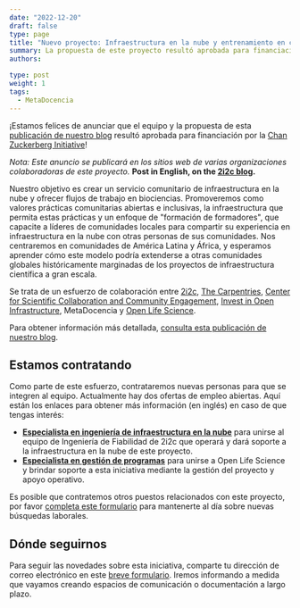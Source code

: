 ```yaml
---
date: "2022-12-20"
draft: false
type: page
title: "Nuevo proyecto: Infraestructura en la nube y entrenamiento en ciencia abierta para comunidades de América Latina y África"
summary: La propuesta de este proyecto resultó aprobada para financiación por la Chan Zuckerberg Initiative.
authors: 

type: post
weight: 1
tags: 
  - MetaDocencia
---
```


¡Estamos felices de anunciar que el equipo y la propuesta de esta [publicación de nuestro blog](https://www.metadocencia.org/post/narrativafinanciamiento/) resultó aprobada para financiación por la [Chan Zuckerberg Initiative](https://chanzuckerberg.com/)!

*Nota: Este anuncio se publicará en los sitios web de varias organizaciones colaboradoras de este proyecto.* **Post in English, on the [2i2c blog](https://2i2c.org/blog/2022/czi-global-communities-announcement/).**

Nuestro objetivo es crear un servicio comunitario de infraestructura en la nube y ofrecer flujos de trabajo en biociencias. Promoveremos como valores prácticas comunitarias abiertas e inclusivas, la infraestructura que permita estas prácticas y un enfoque de "formación de formadores", que capacite a líderes de comunidades locales para compartir su experiencia en infraestructura en la nube con otras personas de sus comunidades. Nos centraremos en comunidades de América Latina y África, y esperamos aprender cómo este modelo podría extenderse a otras comunidades globales históricamente marginadas de los proyectos de infraestructura científica a gran escala.

Se trata de un esfuerzo de colaboración entre [2i2c](https://2i2c.org/), [The Carpentries](https://carpentries.org/about/), [Center for Scientific Collaboration and Community Engagement](https://www.cscce.org/), [Invest in Open Infrastructure](https://investinopen.org/), MetaDocencia y [Open Life Science](https://openlifesci.org/). 

Para obtener información más detallada, [consulta esta publicación de nuestro blog](https://www.metadocencia.org/post/narrativafinanciamiento/).

## Estamos contratando
Como parte de este esfuerzo, contrataremos nuevas personas para que se integren al equipo. Actualmente hay dos ofertas de empleo abiertas. Aquí están los enlaces para obtener más información (en inglés) en caso de que tengas interés:

- **[Especialista en ingeniería de infraestructura en la nube](https://2i2c.org/jobs/2022/open-source-infrastructure-engineer/)** para unirse al equipo de Ingeniería de Fiabilidad de 2i2c que operará y dará soporte a la infraestructura en la nube de este proyecto.
- **[Especialista en gestión de programas](https://openlifesci.org/posts/2022/12/19/ECB-PM-job-description/)** para unirse a Open Life Science y brindar soporte a esta iniciativa mediante la gestión del proyecto y apoyo operativo.

Es posible que contratemos otros puestos relacionados con este proyecto, por favor [completa este formulario](https://forms.gle/5boZswKNUn2NcTUv9) para mantenerte al día sobre nuevas búsquedas laborales.

## Dónde seguirnos
Para seguir las novedades sobre esta iniciativa, comparte tu dirección de correo electrónico en este [breve formulario](https://forms.gle/5boZswKNUn2NcTUv9). Iremos informando a medida que vayamos creando espacios de comunicación o documentación a largo plazo.
